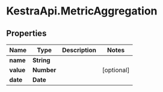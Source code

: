 # KestraApi.MetricAggregation

## Properties

Name | Type | Description | Notes
------------ | ------------- | ------------- | -------------
**name** | **String** |  | 
**value** | **Number** |  | [optional] 
**date** | **Date** |  | 


